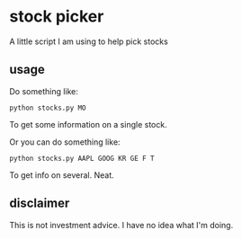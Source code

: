 stock picker
============

A little script I am using to help pick stocks

usage
-----
Do something like:

    python stocks.py MO

To get some information on a single stock.

Or you can do something like:

    python stocks.py AAPL GOOG KR GE F T

To get info on several.  Neat.


disclaimer
----------
This is not investment advice.  I have no idea what I'm doing.
